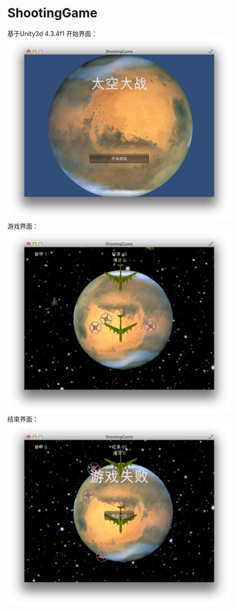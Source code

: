 ShootingGame
============
基于Unity3d 4.3.4f1
开始界面：
![image](https://github.com/mingchaoyan/ShootingGame/blob/master/GameShots/start.png)
游戏界面：
![image](https://github.com/mingchaoyan/ShootingGame/blob/master/GameShots/playing.png)
结束界面：
![image](https://github.com/mingchaoyan/ShootingGame/blob/master/GameShots/end.png)
